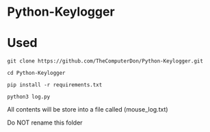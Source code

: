 # Python-Keylogger


# Used

```
git clone https://github.com/TheComputerDon/Python-Keylogger.git
```
```
cd Python-Keylogger
```
```
pip install -r requirements.txt
```
```
python3 log.py
```


All contents will be store into a file called (mouse_log.txt)

Do NOT rename this folder
